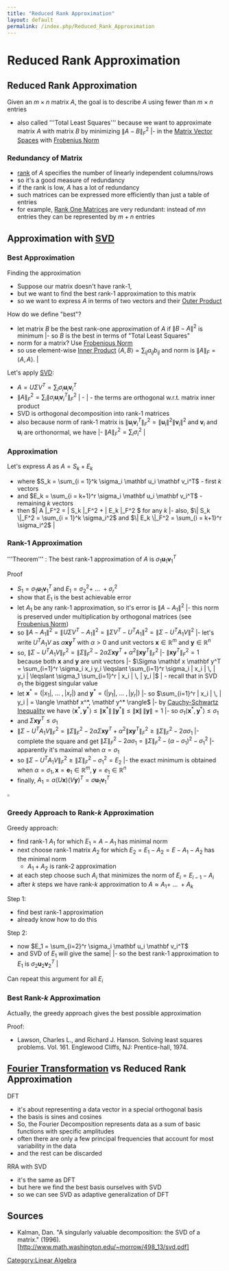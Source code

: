 ```yaml
---
title: "Reduced Rank Approximation"
layout: default
permalink: /index.php/Reduced_Rank_Approximation
---
```


# Reduced Rank Approximation

## Reduced Rank Approximation
Given an $m \times n$ matrix $A$, the goal is to describe $A$ using fewer than $m \times n$ entries
- also called '''Total Least Squares''' because we want to approximate matrix $A$ with matrix $B$ by minimizing $\|  A - B \|^2_F$ |- in the [Matrix Vector Spaces](Matrix_Vector_Spaces) with [Frobenius Norm](Frobenius_Norm)



### Redundancy of Matrix
- [rank](Rank_(Matrix)) of $A$ specifies the number of linearly independent columns/rows
- so it's a good measure of redundancy
- if the rank is low, $A$ has a lot of redundancy
- such matrices can be expressed more efficiently than just a table of entries 
- for example, [Rank One Matrices](Outer_Product) are very redundant: instead of $mn$ entries they can be represented by $m + n$ entries


## Approximation with [SVD](SVD)
### Best Approximation
Finding the approximation
- Suppose our matrix doesn't have rank-1, 
- but we want to find the best rank-1 approximation to this matrix 
- so we want to express $A$ in terms of two vectors and their [Outer Product](Outer_Product)


How do we define "best"?
- let matrix $B$ be the best rank-one approximation of $A$ if $\|  B - A \|^2$ is minimum  |- so $B$ is the best in terms of "Total Least Squares"
- norm for a matrix? Use [Frobenious Norm](Frobenious_Norm)
- so use element-wise [Inner Product](Inner_Product) $\langle A, B \rangle = \sum_{ij} a_{ij} b_{ij}$ and norm is $\|  A \|_F = \langle A, A \rangle$. |


Let's apply [SVD](SVD):
- $A = U \Sigma V^T = \sum_i \sigma_i \mathbf u_i \mathbf v_i^T$
- $\|  A \|^2_F = \sum_i \| \sigma_i \mathbf u_i \mathbf v_i^T \|^2_F$  |  - <!-- TODO: why??? prove it --> |  - the terms are orthogonal w.r.t. matrix inner product
- SVD is orthogonal decomposition into rank-1 matrices
- also because norm of rank-1 matrix is $\|  \mathbf u_i \mathbf v_i^T \|^2_F = \| \mathbf u_i  \|^2 \|\mathbf v_i  \|^2$ and $\mathbf v_i$ and $\mathbf u_i$ are orthonormal, we have  |- $\|  A \|^2_F = \sum_i \sigma_i^2$  |


### Approximation
Let's express $A$ as $A = S_k + E_k$
- where $S_k = \sum_{i = 1}^k \sigma_i \mathbf u_i \mathbf v_i^T$ - first $k$ vectors
- and $E_k = \sum_{i = k+1}^r \sigma_i \mathbf u_i \mathbf v_i^T$ - remaining $k$ vectors
- then $\|  A \|_F^2 = \| S_k \|_F^2 + \| E_k \|_F^2 $ for any $k$  |- also, $\|  S_k \|_F^2 = \sum_{i = 1}^k \sigma_i^2$ and  $\| E_k \|_F^2 = \sum_{i = k+1}^r \sigma_i^2$ |

### Rank-1 Approximation
'''Theorem'''
: The best rank-1 approximation of $A$ is $\sigma_1 \mathbf u_1 \mathbf v_1^T$

Proof
- $S_1 = \sigma_1 \mathbf u_1 \mathbf v_1^T$ and $E_1 = \sigma_2^2 + \ ... \ + \sigma_r^2$
- show that $E_1$ is the best achievable error
- let $A_1$ be any rank-1 approximation, so it's error is $\|  A - A_1 \|^2$ |- this norm is preserved under multiplication by orthogonal matrices (see [Froubenius Norm](Froubenius_Norm))
- so $\|  A - A_1 \|^2 = \| U \Sigma V^T - A_1 \|^2 = \| \Sigma V^T - U^T A_1 \|^2 = \| \Sigma - U^T A_1 V \|^2$ |- let's write $U^T A_1 V$ as $\alpha \mathbf x \mathbf y^T$ with $\alpha > 0$ and unit vectors $\mathbf x \in \mathbb R^m$ and $\mathbf y \in \mathbb R^n$ 
- so, $\|  \Sigma - U^T A_1 V \|^2_F = \| \Sigma \|^2_F - 2 \alpha \Sigma \mathbf x \mathbf y^T + \alpha^2 \| \mathbf x \mathbf y^T \|^2_F$ |- $\|  \mathbf x \mathbf y^T \|^2_F = 1$ because both $\mathbf x$ and $\mathbf y$ are unit vectors |- $\Sigma \mathbf x \mathbf y^T = \sum_{i=1}^r \sigma_i x_i y_i \leqslant \sum_{i=1}^r \sigma_i |  x_i | \, | y_i | \leqslant \sigma_1 \sum_{i=1}^r  | x_i | \, | y_i |$  |  - recall that in SVD $\sigma_1$ the biggest singular value
- let $\mathbf x^* = (| x_1|, \ ... \ , |x_r|)$ and $\mathbf y^* = (|y_1|, \ ... \ , |y_r|)$ |- so $\sum_{i=1}^r  |  x_i | \, | y_i | = \langle \mathbf x^*, \mathbf y^* \rangle$  |- by [Cauchy-Schwartz Inequality](Cauchy-Schwartz_Inequality) we have $\langle \mathbf x^*, \mathbf y^* \rangle \leqslant \|  \mathbf x^* \| \,  \| \mathbf y^* \| \leqslant \| \mathbf x \| \,  \| \mathbf y \|= 1$ |- so $\sigma_1 \langle \mathbf x^*, \mathbf y^* \rangle \leqslant \sigma_1$
- and $\Sigma \mathbf x \mathbf y^T \leqslant \sigma_1$
- $\|  \Sigma - U^T A_1 V \|^2_F = \| \Sigma \|^2_F - 2 \alpha \Sigma \mathbf x \mathbf y^T + \alpha^2 \| \mathbf x \mathbf y^T \|^2_F \geqslant \| \Sigma \|^2_F - 2 \alpha\sigma_1$ |- complete the square and get $\|  \Sigma \|^2_F - 2 \alpha\sigma_1 = \| \Sigma \|^2_F - (\alpha - \sigma_1)^2 - \sigma_1^2$ |- apparently it's maximal when $\alpha = \sigma_1$
- so $\|  \Sigma - U^T A_1 V \|^2_F \geqslant \| \Sigma \|^2_F - \sigma_1^2 = E_2$ |- the exact minimum is obtained when $\alpha = \sigma_1, \mathbf x = \mathbf e_1 \in \mathbb R^m, \mathbf y = e_1 \in \mathbb R^n$
- finally, $A_1 = \alpha (U \mathbf x) (V \mathbf y)^T = \sigma \mathbf u_1 \mathbf v_1^T$

$\square$


### Greedy Approach to Rank-$k$ Approximation
Greedy approach:
- find rank-1 $A_1$ for which $E_1 = A - A_1$ has minimal norm
- next choose rank-1 matrix $A_2$ for which $E_2 = E_1 - A_2 = E - A_1 - A_2$ has the minimal norm
  - $A_1 + A_2$ is rank-2 approximation
- at each step choose such $A_i$ that minimizes the norm of $E_i = E_{i-1} - A_i$
- after $k$ steps we have rank-$k$ approximation to $A \approx A_1 + \ ... \ + A_k$


Step 1:
- find best rank-1 approximation
- already know how to do this


Step 2:
- now $E_1 = \sum_{i=2}^r \sigma_i \mathbf u_i \mathbf v_i^T$
- and SVD of $E_1$ will give the same|    |- so the best rank-1 approximation to $E_1$ is $\sigma_2 \mathbf u_2 \mathbf v_2^T$ |

Can repeat this argument for all $E_i$


### Best Rank-$k$ Approximation
Actually, the greedy approach gives the best possible approximation

Proof: 
- Lawson, Charles L., and Richard J. Hanson. Solving least squares problems. Vol. 161. Englewood Cliffs, NJ: Prentice-hall, 1974.


## [Fourier Transformation](Fourier_Transformation) vs Reduced Rank Approximation
DFT
- it's about representing a data vector in a special orthogonal basis
- the basis is sines and cosines
- So, the Fourier Decomposition represents data as a sum of basic functions with specific amplitudes
- often there are only a few principal frequencies that account for most variability in the data
- and the rest can be discarded 

RRA with SVD
- it's the same as DFT
- but here we find the best basis ourselves with SVD
- so we can see SVD as adaptive generalization of DFT



## Sources
- Kalman, Dan. "A singularly valuable decomposition: the SVD of a matrix." (1996). [http://www.math.washington.edu/~morrow/498_13/svd.pdf]


[Category:Linear Algebra](Category_Linear_Algebra)